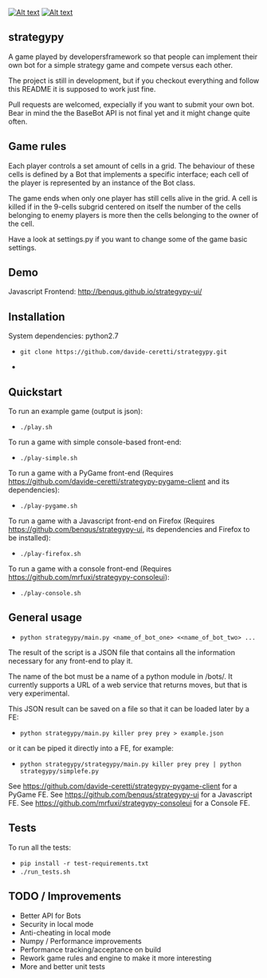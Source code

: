 [![Alt text](https://api.travis-ci.org/davide-ceretti/strategypy.svg?branch=master)](https://travis-ci.org/davide-ceretti/strategypy)
[![Alt text](http://coveralls.io/repos/davide-ceretti/strategypy/badge.png?branch=master)](https://coveralls.io/r/davide-ceretti/strategypy)

strategypy
----------

A game played by developersframework so that people can implement their own bot for a simple strategy game and compete versus each other.

The project is still in development, but if you checkout everything and follow this README it is supposed to work just fine.

Pull requests are welcomed, expecially if you want to submit your own bot. Bear in mind the the BaseBot API is not final yet and it might change quite often.

Game rules
----------

Each player controls a set amount of cells in a grid. The behaviour of these cells is defined by a Bot that implements a specific interface; each cell of the player is represented by an instance of the Bot class.

The game ends when only one player has still cells alive in the grid.
A cell is killed if in the 9-cells subgrid centered on itself the number of the cells belonging to enemy players is more then the cells belonging to the owner of the cell.

Have a look at settings.py if you want to change some of the game basic settings.

Demo
----

Javascript Frontend: http://benqus.github.io/strategypy-ui/

Installation
------------

System dependencies: python2.7

* ```git clone https://github.com/davide-ceretti/strategypy.git```
* ```pip install -r requirements.txt

Quickstart
----------

To run an example game (output is json):
* ```./play.sh```

To run a game with simple console-based front-end:
* ```./play-simple.sh```

To run a game with a PyGame front-end (Requires https://github.com/davide-ceretti/strategypy-pygame-client and its dependencies):
* ```./play-pygame.sh```

To run a game with a Javascript front-end on Firefox (Requires https://github.com/benqus/strategypy-ui, its dependencies and Firefox to be installed):
* ```./play-firefox.sh```

To run a game with a console front-end (Requires https://github.com/mrfuxi/strategypy-consoleui):
* ```./play-console.sh```

General usage
-------------

* ```python strategypy/main.py <name_of_bot_one> <<name_of_bot_two> ...```

The result of the script is a JSON file that contains all the information necessary for any front-end to play it.

The name of the bot must be a name of a python module in /bots/. It currently supports a URL of a web service that returns moves, but that is very experimental.

This JSON result can be saved on a file so that it can be loaded later by a FE:
* ```python strategypy/main.py killer prey prey > example.json```

or it can be piped it directly into a FE, for example:
* ```python strategypy/strategypy/main.py killer prey prey | python strategypy/simplefe.py```

See https://github.com/davide-ceretti/strategypy-pygame-client for a PyGame FE.
See https://github.com/benqus/strategypy-ui for a Javascript FE.
See https://github.com/mrfuxi/strategypy-consoleui for a Console FE.

Tests
-----

To run all the tests:
* ```pip install -r test-requirements.txt```
* ```./run_tests.sh```


TODO / Improvements
-------------------

* Better API for Bots
* Security in local mode
* Anti-cheating in local mode
* Numpy / Performance improvements
* Performance tracking/acceptance on build
* Rework game rules and engine to make it more interesting
* More and better unit tests
